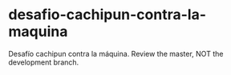 # desafio-cachipun-contra-la-maquina
Desafío cachipun contra la máquina.
Review the master, NOT the development branch.
